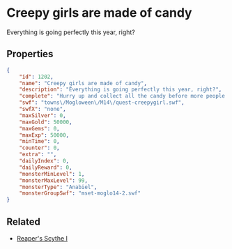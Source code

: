 # Creepy girls are made of candy

Everything is going perfectly this year, right?

## Properties

```json
{
    "id": 1202,
    "name": "Creepy girls are made of candy",
    "description": "Everything is going perfectly this year, right?",
    "complete": "Hurry up and collect all the candy before more people turn into those creepy little girls!",
    "swf": "towns\/Mogloween\/M14\/quest-creepygirl.swf",
    "swfX": "none",
    "maxSilver": 0,
    "maxGold": 50000,
    "maxGems": 0,
    "maxExp": 50000,
    "minTime": 0,
    "counter": 0,
    "extra": "",
    "dailyIndex": 0,
    "dailyReward": 0,
    "monsterMinLevel": 1,
    "monsterMaxLevel": 99,
    "monsterType": "Anabiel",
    "monsterGroupSwf": "mset-moglo14-2.swf"
}
```

## Related

- [Reaper's Scythe I](../items/12868-reaper-s-scythe-i.md)

